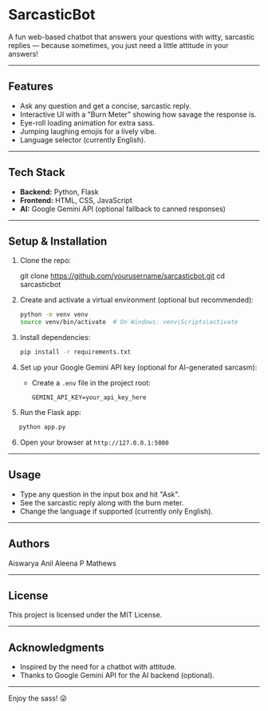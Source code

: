 # SarcasticBot 

A fun web-based chatbot that answers your questions with witty, sarcastic replies — because sometimes, you just need a little attitude in your answers!

---

## Features

- Ask any question and get a concise, sarcastic reply.
- Interactive UI with a "Burn Meter" showing how savage the response is.
- Eye-roll loading animation for extra sass.
- Jumping laughing emojis for a lively vibe.
- Language selector (currently English).

---

## Tech Stack

- **Backend:** Python, Flask  
- **Frontend:** HTML, CSS, JavaScript  
- **AI:** Google Gemini API (optional fallback to canned responses)

---

## Setup & Installation

1. Clone the repo:

   
   git clone https://github.com/yourusername/sarcasticbot.git
   cd sarcasticbot


2. Create and activate a virtual environment (optional but recommended):

   ```bash
   python -m venv venv
   source venv/bin/activate  # On Windows: venv\Scripts\activate
   ```

3. Install dependencies:

   ```bash
   pip install -r requirements.txt
   ```

4. Set up your Google Gemini API key (optional for AI-generated sarcasm):

   * Create a `.env` file in the project root:

     ```
     GEMINI_API_KEY=your_api_key_here
     ```

5. Run the Flask app:

```bash
   python app.py
   ```

6. Open your browser at `http://127.0.0.1:5000`

---

## Usage

* Type any question in the input box and hit "Ask".
* See the sarcastic reply along with the burn meter.
* Change the language if supported (currently only English).

---

## Authors

Aiswarya Anil
Aleena P Mathews

---

## License

This project is licensed under the MIT License.

---

## Acknowledgments

* Inspired by the need for a chatbot with attitude.
* Thanks to Google Gemini API for the AI backend (optional).

---

Enjoy the sass! 😜
